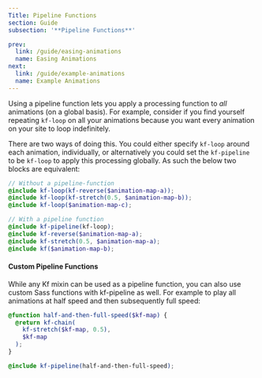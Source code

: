 ```yaml
---
Title: Pipeline Functions
section: Guide
subsection: '**Pipeline Functions**'

prev:
  link: /guide/easing-animations
  name: Easing Animations
next:
  link: /guide/example-animations
  name: Example Animations
---
```


Using a pipeline function lets you apply a processing function to *all* animations (on a global basis).  For example, consider if you find yourself repeating `kf-loop` on all your animations because you want every animation on your site to loop indefinitely.

There are two ways of doing this. You could either specify `kf-loop` around each animation, individually, or alternatively you could set the `kf-pipeline` to be `kf-loop` to apply this processing globally. As such the below two blocks are equivalent:

```scss
// Without a pipeline-function
@include kf-loop(kf-reverse($animation-map-a));
@include kf-loop(kf-stretch(0.5, $animation-map-b));
@include kf-loop($animation-map-c);

// With a pipeline function
@include kf-pipeline(kf-loop);
@include kf-reverse($animation-map-a);
@include kf-stretch(0.5, $animation-map-a);
@include kf($animation-map-b);
```

#### Custom Pipeline Functions

While any Kf mixin can be used as a pipeline function, you can also use custom Sass functions with kf-pipeline as well. For example to play all animations at half speed and then subsequently full speed:

```scss
@function half-and-then-full-speed($kf-map) {
  @return kf-chain(
    kf-stretch($kf-map, 0.5),
    $kf-map
  );
}

@include kf-pipeline(half-and-then-full-speed);
```
